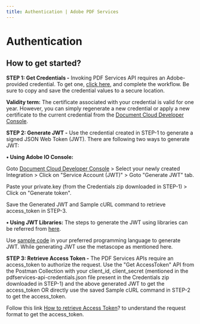 ```yaml
---
title: Authentication | Adobe PDF Services
---
```

# Authentication

## How to get started?

**STEP 1: Get Credentials -** Invoking PDF Services API requires an Adobe-provided credential. To get one, [click here](https://acrobatservices.adobe.com/dc-integration-creation-app-cdn/main.html?api=pdf-services-api), and complete the workflow. Be sure to copy and save the credential values to a secure location.

**Validity term:** The certificate associated with your credential is valid for one year. However, you can simply regenerate a new credential or apply a new certificate to the current credential from the [Document Cloud Developer Console](https://developer.adobe.com/console/).

**STEP 2: Generate JWT -** Use the credential created in STEP-1 to generate a signed JSON Web Token (JWT). There are following two ways to generate JWT:

**• Using Adobe IO Console:**

Goto [Document Cloud Developer Console](https://developer.adobe.com/console/) > Select your newly created Integration > Click on "Service Account (JWT)" > Goto "Generate JWT" tab.

Paste your private.key (from the Credentials zip downloaded in STEP-1) > Click on "Generate token".

Save the Generated JWT and Sample cURL command to retrieve access_token in STEP-3.

**• Using JWT Libraries:** The steps to generate the JWT using libraries can be referred from [here](https://developer.adobe.com/developer-console/docs/guides/authentication/JWT/Scopes/).

Use [sample code](https://developer.adobe.com/developer-console/docs/guides/authentication/JWT/samples/#sample-code) in your preferred programming language to generate JWT. While generating JWT use the metascope as mentioned here.

**STEP 3: Retrieve Access Token -** The PDF Services APIs require an access_token to authorize the request. Use the "Get AccessToken" API from the Postman Collection with your client_id, client_secret (mentioned in the pdfservices-api-credentials.json file present in the Credentials zip downloaded in STEP-1) and the above generated JWT to get the access_token OR directly use the saved Sample cURL command in STEP-2 to get the access_token.

Follow this link [How to retrieve Access Token](https://developer.adobe.com/developer-console/docs/guides/#!AdobeDocs/adobeio-auth/master/JWT/JWT.md#exchanging-jwt-to-retrieve-an-access-token)? to understand the request format to get the access_token.
